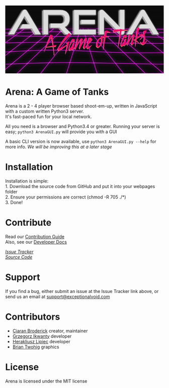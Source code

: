 ![Arena Logo](images/logo.png)  
# Arena: A Game of Tanks
Arena is a 2 - 4 player browser based shoot-em-up, written in JavaScript with a custom written Python3 server.  
It's fast-paced fun for your local network.  

All you need is a browser and Python3.4 or greater. Running your server is easy;
    ```python3 ArenaGUI.py``` will provide you with a GUI  

A basic CLI version is now available, use ```python3 ArenaGUI.py --help``` for more info.
_We will be improving this at a later stage_

# Installation
Installation is simple:  
    1. Download the source code from GitHub and put it into your webpages folder  
    2. Ensure your permissions are correct (chmod -R 705 ./*)  
    3. Done!  

# Contribute
Read our [Contribution Guide](https://github.com/ExceptionalVoid/Arena/wiki/How-to-Contribute)  
Also, see our [Developer Docs](https://www.exceptionalvoid.com/docs/Arena)

[_Issue Tracker_](https://github.com/ExceptionalVoid/Arena/issues)  
[_Source Code_](https://github.com/ExceptionalVoid/Arena)

# Support
If you find a bug, either submit an issue at the Issue Tracker link above, or send us an email at support@exceptionalvoid.com

# Contributors
- [Ciaran Broderick](https://github.com/crnbrdrck) creator, maintainer
- [Grzegorz Ikwanty](https://github.com/gelo147) developer
- [Herakliusz Lipiec](https://github.com/hero24) developer
- [Brian Twohig](https://github.com/btwohig) graphics

# License
Arena is licensed under the MIT license
